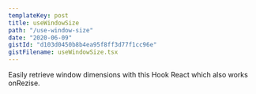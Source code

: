 ```yaml
---
templateKey: post
title: useWindowSize
path: "/use-window-size"
date: "2020-06-09"
gistId: "d103d0450b8b4ea95f8ff3d77f1cc96e"
gistFilename: useWindowSize.tsx
---
```


Easily retrieve window dimensions with this Hook React which also works onRezise.

